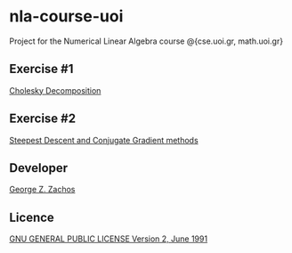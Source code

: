 # nla-course-uoi
Project for the Numerical Linear Algebra course @{cse.uoi.gr, math.uoi.gr}

## Exercise #1
[Cholesky Decomposition](set1)

## Exercise #2
[Steepest Descent and Conjugate Gradient methods](set2)

## Developer
[George Z. Zachos](https://gzachos.com)

## Licence
[GNU GENERAL PUBLIC LICENSE Version 2, June 1991](LICENSE)
